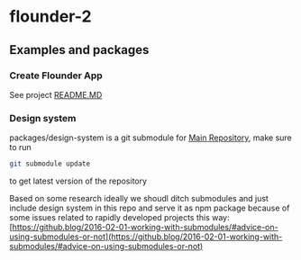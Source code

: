 # flounder-2

## Examples and packages

### Create Flounder App

See project [README.MD](./packages/create-flounder-app/README.md)

### Design system

packages/design-system is a git submodule for [Main Repository](https://github.com/elpassion/design-system), make sure to run

```bash
git submodule update
```

to get latest version of the repository

Based on some research ideally we shoudl ditch submodules and just include design system in this repo and serve it as npm package because of some issues related to rapidly developed projects this way:
[https://github.blog/2016-02-01-working-with-submodules/#advice-on-using-submodules-or-not](https://github.blog/2016-02-01-working-with-submodules/#advice-on-using-submodules-or-not)
